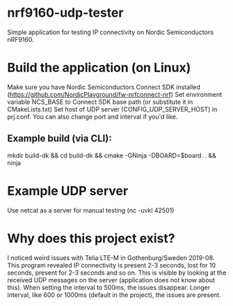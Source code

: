 # nrf9160-udp-tester
Simple application for testing IP connectivity on Nordic Semiconductors nRF9160.

# Build the application (on Linux)
Make sure you have Nordic Semiconductors Connect SDK installed (https://github.com/NordicPlayground/fw-nrfconnect-nrf)
Set environment variable NCS_BASE to Connect SDK base path (or substitute it in CMakeLists.txt)
Set host of UDP server (CONFIG_UDP_SERVER_HOST) in prj.conf. You can also change port and interval if you'd like.

## Example build (via CLI):
mkdir build-dk && cd build-dk && cmake -GNinja -DBOARD=$board .. && ninja


# Example UDP server
Use netcat as a server for manual testing (nc -uvkl 42501)


# Why does this project exist?
I noticed weird issues with Telia LTE-M in Gothenburg/Sweden 2019-08.
This program revealed IP connectivity is present 2-3 seconds, lost for 10 seconds, present for 2-3 seconds and so on. This is visible by looking at the received UDP messages on the server (application does not know about this).
When setting the interval to 500ms, the issues disappear. Longer interval, like 600 or 1000ms (default in the project), the issues are present.
